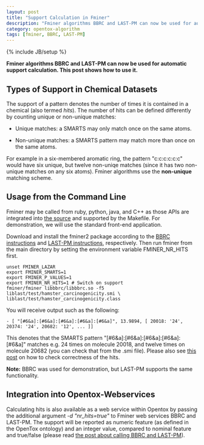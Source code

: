 ```yaml
---
layout: post
title: "Support Calculation in Fminer"
description: "Fminer algorithms BBRC and LAST-PM can now be used for automatic support calculation. This post shows how to use it."
category: opentox-algorithm
tags: [fminer, BBRC, LAST-PM]
---
```

{% include JB/setup %}

**Fminer algorithms BBRC and LAST-PM can now be used for automatic support calculation. This post shows how to use it.**


## Types of Support in Chemical Datasets


The support of a pattern denotes the number of times it is contained in a chemical (also termed _hits_). The number of hits can be defined differently by counting unique or non-unique matches:



	
  * Unique matches: a SMARTS may only match once on the same atoms.

	
  * Non-unique matches: a SMARTS pattern may match more than once on the same atoms.


For example in a six-membered aromatic ring, the pattern "c:c:c:c:c:c" would have six unique, but twelve non-uniqe matches (since it has two non-unique matches on any six atoms). Fminer algorithms use the **non-unique** matching scheme.


## Usage from the Command Line


Fminer may be called from ruby, python, java, and C++ as those APIs are integrated into [the source](http://github.com/amaunz/fminer2) and supported by the Makefile. For demonstration, we will use the standard front-end application.

Download and install the fminer2 package according to the [BBRC instructions](http://www.maunz.de/wordpress/bbrc) and [LAST-PM instructions](http://www.maunz.de/wordpress/latent-structure-pattern-mining), respectively. Then run fminer from the main directory by setting the environment variable FMINER_NR_HITS first.


    
    
    unset FMINER_LAZAR
    export FMINER_SMARTS=1
    export FMINER_P_VALUES=1
    export FMINER_NR_HITS=1 # Switch on support
    fminer/fminer libbbrc/libbbrc.so -f5  liblast/test/hamster_carcinogenicity.smi \
    liblast/test/hamster_carcinogenicity.class
    



You will receive output such as the following:


    
    
    - [ "[#6&a]:[#6&a]:[#6&a]:[#6&a]:[#6&a]", 13.9894, [ 20018: '24', 20374: '24', 20682: '12', ... ]]
    



This denotes that the SMARTS pattern "[#6&a]:[#6&a]:[#6&a]:[#6&a]:[#6&a]" matches e.g. 24 times on molecule 20018, and twelve times on molecule 20682 (you can check that from the .smi file). Please also see [this post](http://www.maunz.de/wordpress/opentox/2011/multinomial-fminer) on how to check correctness of the hits.

**Note:** BBRC was used for demonstration, but LAST-PM supports the same functionality.


## Integration into Opentox-Webservices

Calculating hits is also  available as a web service within Opentox by passing the additional argument _-d "nr_hits=true"_ to Fminer web services BBRC and LAST-PM. The support will be reported as numeric feature (as defined in the OpenTox ontology) and an integer value, compared to nominal feature and true/false (please read [the post about calling BBRC and LAST-PM](../opentox/2011/bbrc-and-last-usage)).
